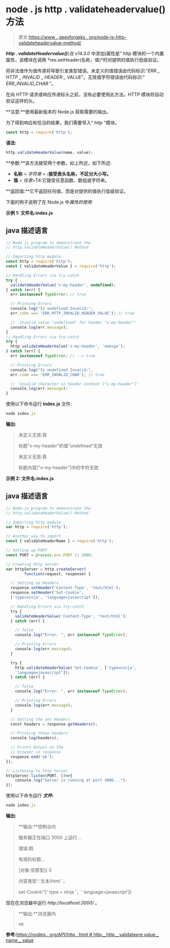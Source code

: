 # node . js http . validateheadervalue()方法

> 原文:[https://www . geesforgeks . org/node-js-http-validateheadervalue-method/](https://www.geeksforgeeks.org/node-js-http-validateheadervalue-method/)

***http . validateHeadervalue()***(*在 v14.3.0* 中添加)属性是“ *http* 模块的一个内置属性，该模块在调用 *res.setHeader(名称，值)*时对提供的值执行低级验证。

将非法值作为值传递将导致引发类型错误。未定义的值错误由代码标识:“*ERR _ HTTP _ INVALID _ HEADER _ VALUE*”。无效值字符错误由代码标识:“ *ERR_INVALID_CHAR* ”。

在向 HTTP 请求或响应传递标头之前，没有必要使用此方法。HTTP 模块将自动验证这样的头。

**注意:**使用最新版本的 Node.js 获取需要的输出。

为了得到响应和恰当的结果，我们需要导入“ *http* ”模块。

```js
const http = require('http');
```

**语法:**

```js
http.validateHeaderValue(name, value);
```

**参数:**该方法接受两个参数，如上所述，如下所述:

*   **名称** < *字符串* > **:接受表头名称，不区分大小写。**
*   **值** < *任意*>T4:它接受任意函数、数组或字符串。

**返回值:**它不返回任何值，而是对提供的值执行低级验证。

下面的例子说明了在 Node.js 中*属性的使用*

**示例 1:** **文件名:index.js**

## java 描述语言

```js
// Node.js program to demonstrate the
// http.validateHeaderValue() Method

// Importing http module
const http = require('http');
const { validateHeaderValue } = require('http');

// Handling Errors via try-catch
try {
  validateHeaderValue('x-my-header', undefined);
} catch (err) {
  err instanceof TypeError; // true

  // Printing Errors
  console.log("Is undefined Invalid:",
  err.code === 'ERR_HTTP_INVALID_HEADER_VALUE'); // true

  // 'Invalid value "undefined" for header "x-my-header"'
  console.log(err.message);
}
// Handling Errors via try-catch
try {
  http.validateHeaderValue('x-my-header', 'oʊmɪɡə');
} catch (err) {
  err instanceof TypeError; // --> true

  // Printing Errors
  console.log("Is undefined Invalid:",
  err.code === 'ERR_INVALID_CHAR'); // true

  // 'Invalid character in header content ["x-my-header"]'
  console.log(err.message);
}
```

使用以下命令运行 **index.js** 文件:

```js
node index.js
```

**输出:**

> 未定义无效:真
> 
> 标题“x-my-header”的值“undefined”无效
> 
> 未定义无效:真
> 
> 标题内容["x-my-header"]中的字符无效

**示例 2:** **文件名:index.js**

## java 描述语言

```js
// Node.js program to demonstrate the
// http.validateHeaderValue() Method

// Importing http module
var http = require('http');

// Another way to import
const { validateHeaderName } = require('http');

// Setting up PORT
const PORT = process.env.PORT || 3000;

// Creating http Server
var httpServer = http.createServer(
        function(request, response) {

  // Setting up Headers
  response.setHeader('Content-Type', 'text/html');
  response.setHeader('Set-Cookie',
  ['type=ninja', 'language=javascript']);

  // Handling Errors via try-catch
  try {
    validateHeaderValue('Content-Type', 'text/html');
  } catch (err) {

    // false
    console.log("Error: ", err instanceof TypeError);

    // Printing Errors
    console.log(err.message);
  }

  try {
    http.validateHeaderValue('Set-Cookie', ['type=ninja',
    'language=javascript']);
  } catch (err) {

    // false
    console.log("Error: ", err instanceof TypeError);

    // Printing Errors
    console.log(err.message);
  }

  // Getting the set Headers
  const headers = response.getHeaders();

  // Printing those headers
  console.log(headers);

  // Prints Output on the
  // browser in response
  response.end('ok');
});

// Listening to http Server
httpServer.listen(PORT, ()=>{
    console.log("Server is running at port 3000...");
});
```

使用以下命令运行 ***文件:***

```js
node index.js
```

**输出:**

> **输出:**控制台内
> 
> 服务器正在端口 3000 上运行…
> 
> 错误:假
> 
> 有效的标题…
> 
> [对象:空原型]{ 0
> 
> 内容类型':'文本/html '，
> 
> set-Cookie:“[' type = ninja '，' language=javascript']}

现在在浏览器中运行 *http://localhost:3000/* 。

> **输出:**浏览器内
> 
> ok

**参考:**[https://nodejs . org/API/http . html # http _ http _ validatepre value _ name _ value](https://nodejs.org/api/http.html#http_http_validateheadervalue_name_value)
